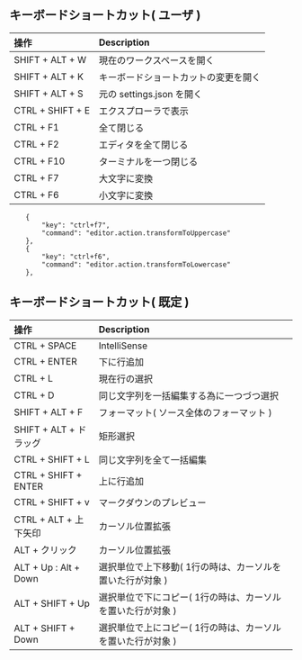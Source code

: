 ## キーボードショートカット( ユーザ )
| 操作 | Description 
| :--- | :---  
| SHIFT + ALT + W | 現在のワークスペースを開く
| SHIFT + ALT + K | キーボードショートカットの変更を開く
| SHIFT + ALT + S | 元の settings.json を開く
| CTRL + SHIFT + E | エクスプローラで表示
| CTRL + F1 | 全て閉じる
| CTRL + F2 | エディタを全て閉じる
| CTRL + F10 | ターミナルを一つ閉じる
| CTRL + F7 | 大文字に変換
| CTRL + F6 | 小文字に変換
```
    {
        "key": "ctrl+f7",
        "command": "editor.action.transformToUppercase"
    },
    {
        "key": "ctrl+f6",
        "command": "editor.action.transformToLowercase"
    },
```

## キーボードショートカット( 既定 )
| 操作 | Description 
| :--- | :---  
| CTRL + SPACE | IntelliSense
| CTRL + ENTER | 下に行追加
| CTRL + L | 現在行の選択
| CTRL + D | 同じ文字列を一括編集する為に一つづつ選択
| SHIFT + ALT + F | フォーマット( ソース全体のフォーマット )
| SHIFT + ALT + ドラッグ | 矩形選択
| CTRL + SHIFT + L | 同じ文字列を全て一括編集
| CTRL + SHIFT + ENTER | 上に行追加
| CTRL + SHIFT + v | マークダウンのプレビュー
| CTRL + ALT + 上下矢印 | カーソル位置拡張
| ALT + クリック | カーソル位置拡張
| ALT + Up : Alt + Down | 選択単位で上下移動( 1行の時は、カーソルを置いた行が対象 )
| ALT + SHIFT + Up | 選択単位で下にコピー( 1行の時は、カーソルを置いた行が対象 )
| ALT + SHIFT + Down | 選択単位で上にコピー( 1行の時は、カーソルを置いた行が対象 )
